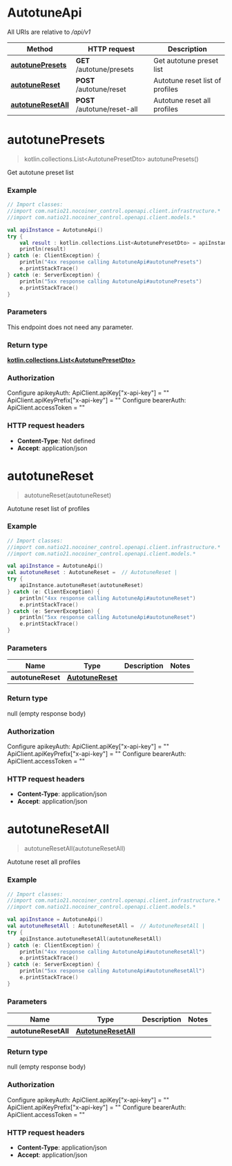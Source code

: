 # AutotuneApi

All URIs are relative to */api/v1*

| Method | HTTP request | Description |
| ------------- | ------------- | ------------- |
| [**autotunePresets**](AutotuneApi.md#autotunePresets) | **GET** /autotune/presets | Get autotune preset list |
| [**autotuneReset**](AutotuneApi.md#autotuneReset) | **POST** /autotune/reset | Autotune reset list of profiles |
| [**autotuneResetAll**](AutotuneApi.md#autotuneResetAll) | **POST** /autotune/reset-all | Autotune reset all profiles |


<a id="autotunePresets"></a>
# **autotunePresets**
> kotlin.collections.List&lt;AutotunePresetDto&gt; autotunePresets()

Get autotune preset list

### Example
```kotlin
// Import classes:
//import com.natio21.nocoiner_control.openapi.client.infrastructure.*
//import com.natio21.nocoiner_control.openapi.client.models.*

val apiInstance = AutotuneApi()
try {
    val result : kotlin.collections.List<AutotunePresetDto> = apiInstance.autotunePresets()
    println(result)
} catch (e: ClientException) {
    println("4xx response calling AutotuneApi#autotunePresets")
    e.printStackTrace()
} catch (e: ServerException) {
    println("5xx response calling AutotuneApi#autotunePresets")
    e.printStackTrace()
}
```

### Parameters
This endpoint does not need any parameter.

### Return type

[**kotlin.collections.List&lt;AutotunePresetDto&gt;**](AutotunePresetDto.md)

### Authorization


Configure apikeyAuth:
    ApiClient.apiKey["x-api-key"] = ""
    ApiClient.apiKeyPrefix["x-api-key"] = ""
Configure bearerAuth:
    ApiClient.accessToken = ""

### HTTP request headers

 - **Content-Type**: Not defined
 - **Accept**: application/json

<a id="autotuneReset"></a>
# **autotuneReset**
> autotuneReset(autotuneReset)

Autotune reset list of profiles

### Example
```kotlin
// Import classes:
//import com.natio21.nocoiner_control.openapi.client.infrastructure.*
//import com.natio21.nocoiner_control.openapi.client.models.*

val apiInstance = AutotuneApi()
val autotuneReset : AutotuneReset =  // AutotuneReset | 
try {
    apiInstance.autotuneReset(autotuneReset)
} catch (e: ClientException) {
    println("4xx response calling AutotuneApi#autotuneReset")
    e.printStackTrace()
} catch (e: ServerException) {
    println("5xx response calling AutotuneApi#autotuneReset")
    e.printStackTrace()
}
```

### Parameters
| Name | Type | Description  | Notes |
| ------------- | ------------- | ------------- | ------------- |
| **autotuneReset** | [**AutotuneReset**](AutotuneReset.md)|  | |

### Return type

null (empty response body)

### Authorization


Configure apikeyAuth:
    ApiClient.apiKey["x-api-key"] = ""
    ApiClient.apiKeyPrefix["x-api-key"] = ""
Configure bearerAuth:
    ApiClient.accessToken = ""

### HTTP request headers

 - **Content-Type**: application/json
 - **Accept**: application/json

<a id="autotuneResetAll"></a>
# **autotuneResetAll**
> autotuneResetAll(autotuneResetAll)

Autotune reset all profiles

### Example
```kotlin
// Import classes:
//import com.natio21.nocoiner_control.openapi.client.infrastructure.*
//import com.natio21.nocoiner_control.openapi.client.models.*

val apiInstance = AutotuneApi()
val autotuneResetAll : AutotuneResetAll =  // AutotuneResetAll | 
try {
    apiInstance.autotuneResetAll(autotuneResetAll)
} catch (e: ClientException) {
    println("4xx response calling AutotuneApi#autotuneResetAll")
    e.printStackTrace()
} catch (e: ServerException) {
    println("5xx response calling AutotuneApi#autotuneResetAll")
    e.printStackTrace()
}
```

### Parameters
| Name | Type | Description  | Notes |
| ------------- | ------------- | ------------- | ------------- |
| **autotuneResetAll** | [**AutotuneResetAll**](AutotuneResetAll.md)|  | |

### Return type

null (empty response body)

### Authorization


Configure apikeyAuth:
    ApiClient.apiKey["x-api-key"] = ""
    ApiClient.apiKeyPrefix["x-api-key"] = ""
Configure bearerAuth:
    ApiClient.accessToken = ""

### HTTP request headers

 - **Content-Type**: application/json
 - **Accept**: application/json

